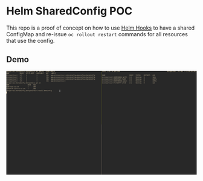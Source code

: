 # Helm SharedConfig POC

This repo is a proof of concept on how to use [Helm Hooks]() to have a shared ConfigMap and re-issue `oc rollout restart` commands for all resources that use the config.

## Demo

![shared config demo GIF](./images/helm-shared-config-demo.gif)